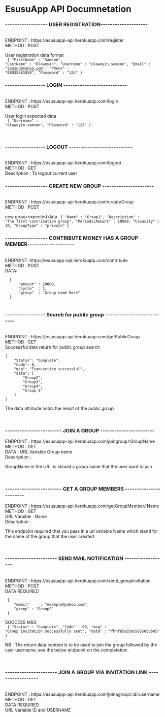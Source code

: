 # EsusuApp API Documnetation

<h3>------------------ USER REGISTRATION-------------------- </h3><br>
ENDPOINT : https://esusuapp-api.herokuapp.com/register <br>
METHOD   : POST<br>

User registration data format <br>
<code>
	{
		"FirstName" : "Samson", 
		"LastName" : "Olawoyin",
		"Username" : "olawoyin.samson",
		"Email"    : "samson@yahoo.com",
		"Phone"    : "08035561859",
		"Password" : "123"
	}
</code>
<br>

<h3>----------------- LOGIN ---------------------------</h3><br>
ENDPOINT : https://esusuapp-api.herokuapp.com/login <br>
METHOD   : POST <br>

User login expected data <br>
<code>
	{
		"Username" : "olawoyin.samson",
		"Password" : "123"
	}
</code>

<br>
<h3>----------------- LOGOUT ---------------------------</h3><br>
ENDPOINT : https://esusuapp-api.herokuapp.com/logout <br>
METHOD   : GET <br>
Description : To logout current user
<br>

<h3>------------------ CREATE NEW GROUP ----------------------</h3> <br>
ENDPOINT : https://esusuapp-api.herokuapp.com/createGroup  <br>
METHOD   : POST<br>

new group expected data
<code>
	{
		"Name" : "Group1",
		"Description" : "The first contribution group",
		"PeriodicAmount" : 10000,
		"Capacity"    : 10,
		"GroupType"    : "private"
	}
</code>
<br>

<h3>------------------ CONTRIBUTE MONEY HAS A GROUP MEMBER--------------------</h3><br>
ENDPOINT: https://esusuapp-api.herokuapp.com/contribute<br>
METHOD  : POST <br>
DATA: <br>
<code>
  {
	  "amount" : 10000,
	  "cycle"  : 1,
	  "group"  : "Group name here" 
  }
</code>
<br>

<h3>----------------- Search for public group ---------------------------</h3><br>
ENDPOINT : https://esusuapp-api.herokuapp.com/getPublicGroup <br>
METHOD   : GET <br>
Successful data return for public group search <br>
<code>
{
	"Status": "Complete",
	"Code": 0,
	"msg": "Transaction successful",
	"data": [
		"Group2",
		"Group3",
		"Group4",
		"Group 5"
	]
}
</code>

The data attribute holds the result of the public group

<br>
<h3>------------------------ JOIN A GROUP -----------------------</h3>
ENDPOINT : https://esusuapp-api.herokuapp.com/joingroup/:GroupName <bR>
METHOD   : GET <br>
DATA : URL Variable Group name <br>
Description : <p>GroupName in the URL is should a group name that the user want to join</p>
<br>

<h3>------------------------ GET A GROUP MEMBERS -----------------------</h3>
ENDPOINT : https://esusuapp-api.herokuapp.com/getGroupMember/:Name <br>
METHOD   : GET <br>
URL Varaible : Name <br>
Description :  <p>This endpoint required that you pass in a url variable Name which stand for the name of the group that the user created </p>

<br>
<h3>---------------------- SEND MAIL NOTIFICATION ------------------</h3> <br>
ENDPOINT : https://esusuapp-api.herokuapp.com/send_groupinvitation <br>
METHOD  : POST <br>
DATA REQUIRED <br>
<code>
 {
	"email"     : "example@yahoo.com",
	"group" : "Group2"
 }
</code>

SUCCESS MSG <br>
<code>
 {
	"Status"     : "Complete",
	"Code"       : 00,
	"msg"        : "Group invitation successfully sent",
	"data"       : "fhhf85885855955050505"
}
</code>
<p>NB : The return data content is to be used to join the group followed by the user username, see the below endpoint on the completetion.  </p>
<br>


<h3>---------------------- JOIN  A GROUP VIA INVITATION LINK ------------------ </h3> <br>
ENDPOINT : https://esusuapp-api.herokuapp.com/joinagroup/:id/:username <br>
METHOD   : GET <br>
DATA REQUIRED <br>
	URL Variable ID and USERNAME



